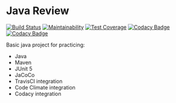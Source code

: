 # Java Review
[![Build Status](https://travis-ci.com/NutthanichN/javareview.svg?branch=main)](https://travis-ci.com/NutthanichN/javareview)
[![Maintainability](https://api.codeclimate.com/v1/badges/de84d14ba437151dda4b/maintainability)](https://codeclimate.com/github/NutthanichN/javareview/maintainability)
[![Test Coverage](https://api.codeclimate.com/v1/badges/de84d14ba437151dda4b/test_coverage)](https://codeclimate.com/github/NutthanichN/javareview/test_coverage)
[![Codacy Badge](https://app.codacy.com/project/badge/Grade/f7e838c2a1ad4663a13185be4e8473d0)](https://www.codacy.com/gh/NutthanichN/javareview/dashboard?utm_source=github.com&amp;utm_medium=referral&amp;utm_content=NutthanichN/javareview&amp;utm_campaign=Badge_Grade)
[![Codacy Badge](https://app.codacy.com/project/badge/Coverage/f7e838c2a1ad4663a13185be4e8473d0)](https://www.codacy.com/gh/NutthanichN/javareview/dashboard?utm_source=github.com&utm_medium=referral&utm_content=NutthanichN/javareview&utm_campaign=Badge_Coverage)

Basic java project for practicing:
  * Java
  * Maven
*  JUnit 5
*  JaCoCo
* TravisCI integration
* Code Climate integration
* Codacy integration
